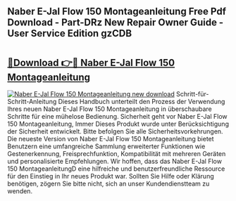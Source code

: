 ## Naber E-Jal Flow 150 Montageanleitung Free Pdf Download - Part-DRz New Repair Owner Guide - User Service Edition gzCDB

# <h2><a href="http://df7qem.blite.top/?on=Naber+E-Jal+Flow+150+Montageanleitung">🔗Download 👉🔴 Naber E-Jal Flow 150 Montageanleitung</a></h2>

[![Naber E-Jal Flow 150 Montageanleitung new download](https://i.imgur.com/lujVjoI.png)](http://df7qem.blite.top/?on=Naber+E-Jal+Flow+150+Montageanleitung)
Schritt-für-Schritt-Anleitung Dieses Handbuch unterteilt den Prozess der Verwendung Ihres neuen Naber E-Jal Flow 150 Montageanleitung in überschaubare Schritte für eine mühelose Bedienung. Sicherheit geht vor Naber E-Jal Flow 150 Montageanleitung, Immer Dieses Produkt wurde unter Berücksichtigung der Sicherheit entwickelt. Bitte befolgen Sie alle Sicherheitsvorkehrungen. Die neueste Version von Naber E-Jal Flow 150 Montageanleitung bietet Benutzern eine umfangreiche Sammlung erweiterter Funktionen wie Gestenerkennung, Freisprechfunktion, Kompatibilität mit mehreren Geräten und personalisierte Empfehlungen. Wir hoffen, dass das Naber E-Jal Flow 150 MontageanleitungD eine hilfreiche und benutzerfreundliche Ressource für den Einstieg in Ihr neues Produkt war. Sollten Sie Hilfe oder Klärung benötigen, zögern Sie bitte nicht, sich an unser Kundendienstteam zu wenden.
